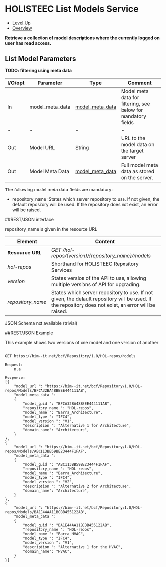 # HOLISTEEC List Models Service #

* [Level Up](../README.md)
* [Overview](./README.md)

**Retrieve a collection of model descriptions where the currently logged on user has read access.**

## List Model Parameters

**TODO: filtering using meta data**


I/O/opt	| Parameter | Type | Comment |
--------|-----------|------|---------|
In  	|model_meta_data	|[model_meta_data](schemas/model_meta_data.md)	| Model meta data for filtering, see below for mandatory fields
-|-|-|-|-				
Out 	|Model URL 			|String			|URL to the model data on the target server 
Out 	|Model Meta Data 	|[model_meta_data](schemas/model_meta_data.md)	|Full model meta data as stored on the server.

The following model meta data fields are mandatory:

* repository_name :States which server repository to use. If not given, the default repository will be used. If the repository does not exist, an error will be raised.


##REST/JSON interface

repository_name is given in the resource URL

Element | Content|
--------|--------|
**Resource URL** 	|*GET /hol-repos/{version}/{repository_name}/models*
*hol-repos*			|Shorthand for HOLISTEEC Repository Services
*version*			|States version of the API to use, allowing multiple versions of API for upgrading.
*repository_name*	|States which server repository to use. If not given, the default repository will be used. If the repository does not exist, an error will be raised.

JSON Schema not available (trivial)

##REST/JSON Example

This example shows two versions of one model and one version of another
```

GET https://bim--it.net/bcf/Repository/1.0/HOL-repos/Models

Request:
	n.a

Response:
[{
    "model_url ": "https://bim--it.net/bcf/Repository/1.0/HOL-repos/Models/BFCA32BA48BEEE444111AB",
    "model_meta_data ":
    {
        "model_guid ": "BFCA32BA48BEEE444111AB",
	    "repository_name ": "HOL-repos",
	    "model_name ": "Barra_Architecture",
	    "model_type ": "IFC4",
	    "model_version ": "V1",
	    "description ": "Alternative 1 for Architecture",
	    "domain_name": "Architecture",
    }
},
{
    "model_url ": "https://bim--it.net/bcf/Repository/1.0/HOL-repos/Models/ABC113BB59BE23444F1FAF",
    "model_meta_data ":
    {
        "model_guid ": "ABC113BB59BE23444F1FAF",
	    "repository_name ": "HOL-repos",
	    "model_name ": "Barra_Architecture",
	    "model_type ": "IFC4",
	    "model_version ": "V2",
	    "description ": "Alternative 2 for Architecture",
	    "domain_name": "Architecture",
    }
},
{
    "model_url ": "https://bim--it.net/bcf/Repository/1.0/HOL-repos/Models/BA1E44AA11BCBB455122AB",
    "model_meta_data ":
    {
        "model_guid ": "BA1E44AA11BCBB455122AB",
	    "repository_name ": "HOL-repos",
	    "model_name ": "Barra_HVAC",
	    "model_type ": "IFC4",
	    "model_version ": "V1",
	    "description ": "Alternative 1 for the HVAC",
	    "domain_name": "HVAC",
    }
}]
```
